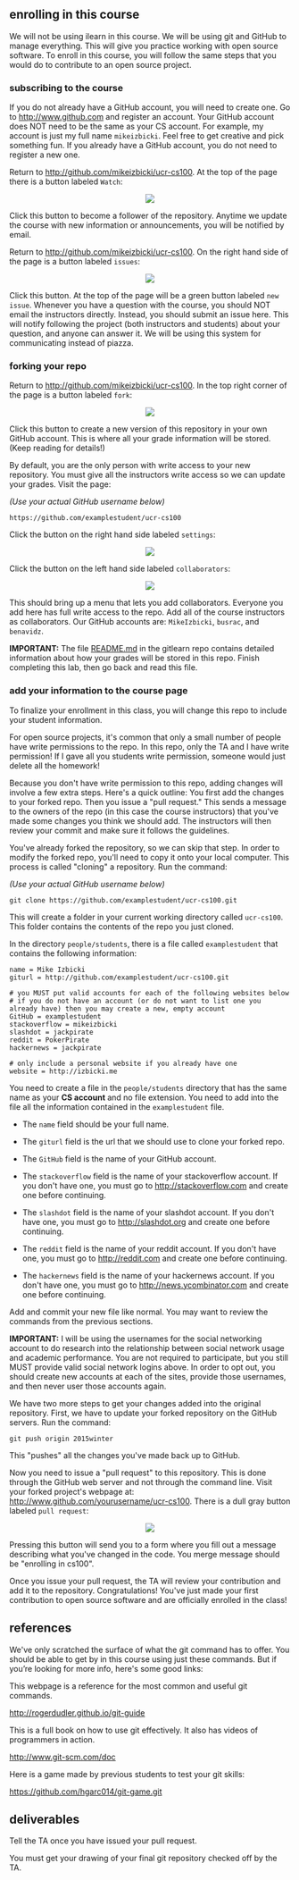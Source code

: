 ﻿
## enrolling in this course

We will not be using ilearn in this course.  We will be using git and GitHub to manage everything.  This will give you practice working with open source software.  To enroll in this course, you will follow the same steps that you would do to contribute to an open source project.

### subscribing to the course

If you do not already have a GitHub account, you will need to create one.  Go to http://www.github.com and register an account.  Your GitHub account does NOT need to be the same as your CS account.  For example, my account is just my full name `mikeizbicki`.  Feel free to get creative and pick something fun.  If you already have a GitHub account, you do not need to register a new one.

Return to http://github.com/mikeizbicki/ucr-cs100. At the top of the page there is a button labeled `Watch`:

<p align="center">
  <img src="https://github.com/thekevinlemon2/ucr-cs100/blob/master/assignments/lab/lab1-git/images/watch.png?raw=true"/>
</p>

Click this button to become a follower of the repository. Anytime we update the course with new information or announcements, you will be notified by email.

Return to http://github.com/mikeizbicki/ucr-cs100.  On the right hand side of the page is a button labeled `issues`:

<p align="center">
  <img src="https://github.com/thekevinlemon2/ucr-cs100/blob/master/assignments/lab/lab1-git/images/issues.png?raw=true"/>
</p>

Click this button.  At the top of the page will be a green button labeled `new issue`.  Whenever you have a question with the course, you should NOT email the instructors directly.  Instead, you should submit an issue here.  This will notify following the project (both instructors and students) about your question, and anyone can answer it.  We will be using this system for communicating instead of piazza.

### forking your repo 

Return to http://github.com/mikeizbicki/ucr-cs100.  In the top right corner of the page is a button labeled `fork`:

<p align="center">
  <img src="https://github.com/thekevinlemon2/ucr-cs100/blob/master/assignments/lab/lab1-git/images/fork.png?raw=true"/>
</p>

Click this button to create a new version of this repository in your own GitHub account.  This is where all your grade information will be stored.  (Keep reading for details!)

By default, you are the only person with write access to your new repository.  You must give all the instructors write access so we can update your grades.  Visit the page:

*(Use your actual GitHub username below)*

```
https://github.com/examplestudent/ucr-cs100
```

Click the button on the right hand side labeled `settings`:

<p align="center">
  <img src="https://github.com/thekevinlemon2/ucr-cs100/blob/master/assignments/lab/lab1-git/images/settings.png?raw=true"/>
</p>

Click the button on the left hand side labeled `collaborators`:

<p align="center">
  <img src="https://github.com/thekevinlemon2/ucr-cs100/blob/master/assignments/lab/lab1-git/images/collaborators.png?raw=true"/>
</p>

This should bring up a menu that lets you add collaborators.  Everyone you add here has full write access to the repo.  Add all of the course instructors as collaborators.  Our GitHub accounts are: `MikeIzbicki`, `busrac`, and `benavidz`.

**IMPORTANT:** The file <a href="https://github.com/mikeizbicki/gitlearn">README.md</a> in the gitlearn repo contains detailed information about how your grades will be stored in this repo.  Finish completing this lab, then go back and read this file.

### add your information to the course page

To finalize your enrollment in this class, you will change this repo to include your student information.

For open source projects, it's common that only a small number of people have write permissions to the repo.  In this repo, only the TA and I have write permission!  If I gave all you students write permission, someone would just delete all the homework!

Because you don't have write permission to this repo, adding changes will involve a few extra steps.  Here's a quick outline:  You first add the changes to your forked repo. Then you issue a "pull request."  This sends a message to the owners of the repo (in this case the course instructors) that you've made some changes you think we should add.  The instructors will then review your commit and make sure it follows the guidelines.

You've already forked the repository, so we can skip that step.  In order to modify the forked repo, you'll need to copy it onto your local computer.  This process is called "cloning" a repository.  Run the command:

*(Use your actual GitHub username below)*

```
git clone https://github.com/examplestudent/ucr-cs100.git
```

This will create a folder in your current working directory called `ucr-cs100`.  This folder contains the contents of the repo you just cloned.

In the directory `people/students`, there is a file called `examplestudent` that contains the following information:

```
name = Mike Izbicki
giturl = http://github.com/examplestudent/ucr-cs100.git

# you MUST put valid accounts for each of the following websites below
# if you do not have an account (or do not want to list one you already have) then you may create a new, empty account
GitHub = examplestudent
stackoverflow = mikeizbicki
slashdot = jackpirate
reddit = PokerPirate
hackernews = jackpirate

# only include a personal website if you already have one
website = http://izbicki.me
```

You need to create a file in the `people/students` directory that has the same name as your **CS account** and no file extension.
You need to add into the file all the information contained in the `examplestudent` file.

* The `name` field should be your full name.

* The `giturl` field is the url that we should use to clone your forked repo.

* The `GitHub` field is the name of your GitHub account.

* The `stackoverflow` field is the name of your stackoverflow account.
If you don't have one, you must go to http://stackoverflow.com and create one before continuing.

* The `slashdot` field is the name of your slashdot account.
If you don't have one, you must go to http://slashdot.org and create one before continuing.

* The `reddit` field is the name of your reddit account.
If you don't have one, you must go to http://reddit.com and create one before continuing.

* The `hackernews` field is the name of your hackernews account.
If you don't have one, you must go to http://news.ycombinator.com and create one before continuing.

Add and commit your new file like normal.
You may want to review the commands from the previous sections.

**IMPORTANT:**
I will be using the usernames for the social networking account to do research into the relationship between social network usage and academic performance.
You are not required to participate, but you still MUST provide valid social network logins above.
In order to opt out, you should create new accounts at each of the sites, provide those usernames, and then never user those accounts again.

We have two more steps to get your changes added into the original repository.
First, we have to update your forked repository on the GitHub servers.
Run the command:

```
git push origin 2015winter
```

This "pushes" all the changes you've made back up to GitHub.

Now you need to issue a "pull request" to this repository.
This is done through the GitHub web server and not through the command line.
Visit your forked project's webpage at: http://www.github.com/yourusername/ucr-cs100.
There is a dull gray button labeled `pull request`:

<p align="center">
  <img src="https://github.com/thekevinlemon2/ucr-cs100/blob/master/assignments/lab/lab1-git/images/pull_request.png?raw=true"/>
</p>

Pressing this button will send you to a form where you fill out a message describing what you've changed in the code.  You merge message should be "enrolling in cs100".

Once you issue your pull request, the TA will review your contribution and add it to the repository.  Congratulations!  You've just made your first contribution to open source software and are officially enrolled in the class!

## references

We've only scratched the surface of what the git command has to offer.  You should be able to get by in this course using just these commands.  But if you’re looking for more info, here's some good links:

This webpage is a reference for the most common and useful git commands.

http://rogerdudler.github.io/git-guide

This is a full book on how to use git effectively.  It also has videos of programmers in action.

http://www.git-scm.com/doc

Here is a game made by previous students to test your git skills:

https://github.com/hgarc014/git-game.git

## deliverables

Tell the TA once you have issued your pull request.

You must get your drawing of your final git repository checked off by the TA.
